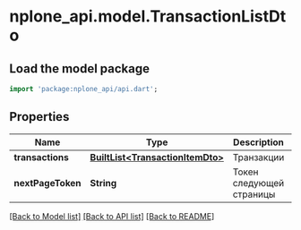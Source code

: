 # nplone_api.model.TransactionListDto

## Load the model package
```dart
import 'package:nplone_api/api.dart';
```

## Properties
Name | Type | Description | Notes
------------ | ------------- | ------------- | -------------
**transactions** | [**BuiltList&lt;TransactionItemDto&gt;**](TransactionItemDto.md) | Транзакции | 
**nextPageToken** | **String** | Токен следующей страницы | 

[[Back to Model list]](../README.md#documentation-for-models) [[Back to API list]](../README.md#documentation-for-api-endpoints) [[Back to README]](../README.md)


